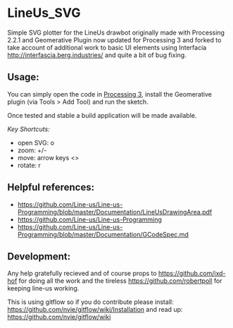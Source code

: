 # LineUs_SVG
Simple SVG plotter for the LineUs drawbot originally made with Processing 2.2.1 and Geomerative Plugin now updated for Processing 3 and forked to take account of additional work to basic UI elements using Interfacia http://interfascia.berg.industries/ and quite a bit of bug fixing.

## Usage:
You can simply open the code in [Processing 3](https://processing.org/download/), install the Geomerative plugin (via Tools > Add Tool) and run the sketch.

Once tested and stable a build application will be made available.

_Key Shortcuts:_
* open SVG: o
* zoom: +/-
* move: arrow keys <>
* rotate: r

## Helpful references:
* https://github.com/Line-us/Line-us-Programming/blob/master/Documentation/LineUsDrawingArea.pdf
* https://github.com/Line-us/Line-us-Programming
* https://github.com/Line-us/Line-us-Programming/blob/master/Documentation/GCodeSpec.md

## Development:
Any help gratefully recieved and of course props to https://github.com/ixd-hof for doing all the work and the tireless https://github.com/robertpoll for keeping line-us working.

This is using gitflow so if you do contribute please install: https://github.com/nvie/gitflow/wiki/Installation and read up: https://github.com/nvie/gitflow/wiki
